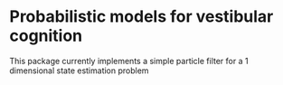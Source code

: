 # Probabilistic models for vestibular cognition

This package currently implements a simple particle filter for a 1 dimensional state estimation problem

